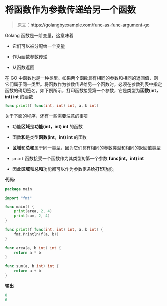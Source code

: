 # 将函数作为参数传递给另一个函数

> 原文：<https://golangbyexample.com/func-as-func-argument-go>

Golang 函数是一阶变量，这意味着

*   它们可以被分配给一个变量

*   作为函数参数传递

*   从函数返回

在 GO 中函数也是一种类型。如果两个函数具有相同的参数和相同的返回值，则它们属于同一类型。将函数作为参数传递给另一个函数时，必须在参数列表中指定函数的确切签名。如下例所示，打印函数接受第一个参数，它是类型为**函数(int，int) int** 的函数

```go
func print(f func(int, int) int, a, b int)
```

关于下面的程序，还有一些需要注意的事项

*   功能**区域**是**功能(int，int) int** 的函数

*   函数**和**是类型**函数(int，int) int** 的函数

*   **区域**和**总和**属于同一类型，因为它们具有相同的参数类型和相同的返回值类型

*   `print` 函数接受一个函数作为其类型的第一个参数 **func(int，int) int**

*   因此**区域**和**总和**功能都可以作为参数传递给**打印**功能。

**代码:**

```go
package main

import "fmt"

func main() {
    print(area, 2, 4)
    print(sum, 2, 4)
}

func print(f func(int, int) int, a, b int) {
    fmt.Println(f(a, b))
}

func area(a, b int) int {
    return a * b
}

func sum(a, b int) int {
    return a + b
}
```

**输出**

```go
8
6
```